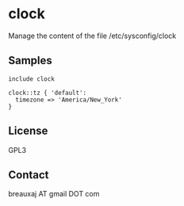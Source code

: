 clock
=====

Manage the content of the file /etc/sysconfig/clock

Samples
-------
```
include clock
```
```
clock::tz { 'default':
  timezone => 'America/New_York'
}
```

License
-------
GPL3

Contact
-------
breauxaj AT gmail DOT com
